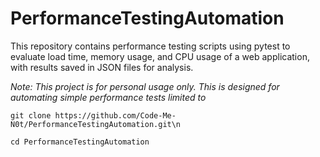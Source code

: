 # PerformanceTestingAutomation
This repository contains performance testing scripts using pytest to evaluate load time, memory usage, and CPU usage of a web application, with results saved in JSON files for analysis.

<i><p>Note: This project is for personal usage only. This is designed for automating simple performance tests limited to </p></i>

<pre><code id="code-block">git clone https://github.com/Code-Me-N0t/PerformanceTestingAutomation.git\n</code></pre>
<pre><code id="code-block">cd PerformanceTestingAutomation</code></pre>
